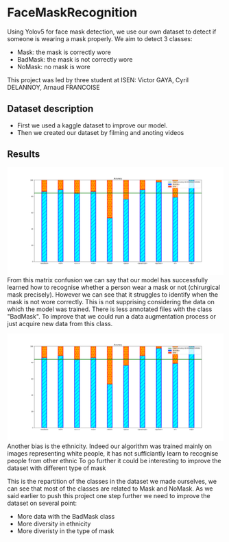 # FaceMaskRecognition
Using Yolov5 for face mask detection, we use our own dataset to detect if someone is wearing a mask properly.
We aim to detect 3 classes:
- Mask: the mask is correctly wore
- BadMask: the mask is not correctly wore
- NoMask: no mask is wore

This project was led by three student at ISEN: Victor GAYA, Cyril DELANNOY, Arnaud FRANCOISE

## Dataset description
* First we used a kaggle dataset to improve our model.
* Then we created our dataset by filming and anoting videos


## Results
![alt text](https://github.com/ArnaudFRANCOISE/StackOverflow_tags_prediction/blob/fea39a8f4c38a7e9539591b9d3c7a66f1c254376/RNN_model/Accuracy.png?raw=true)
From this matrix confusion we can say that our model has successfully learned how to recognise whether a person wear a mask or not (chirurgical mask precisely). However we can see that it struggles to identify when the mask is not wore correctly.
This is not supprising considering the data on which the model was trained. There is less annotated files with the class "BadMask". To improve that we could run a data augmentation process or just acquire new data from this class.

![alt text](https://github.com/ArnaudFRANCOISE/StackOverflow_tags_prediction/blob/fea39a8f4c38a7e9539591b9d3c7a66f1c254376/RNN_model/Accuracy.png?raw=true)
Another bias is the ethnicity. Indeed our algorithm was trained mainly on images representing white people, it has not sufficiantly learn to recognise people from other ethnic
To go further it could be interesting to improve the dataset with different type of mask

This is the repartition of the classes in the dataset we made ourselves, we can see that most of the classes are related to Mask and NoMask.
As we said earlier to push this project one step further we need to improve the dataset on several point: 

*   More data with the BadMask class
*   More diversity in ethnicity
*   More diveristy in the type of mask

